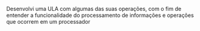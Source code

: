 Desenvolvi uma ULA com algumas das suas operações, com o fim de entender a funcionalidade do processamento de informações e operações que ocorrem em um processador
